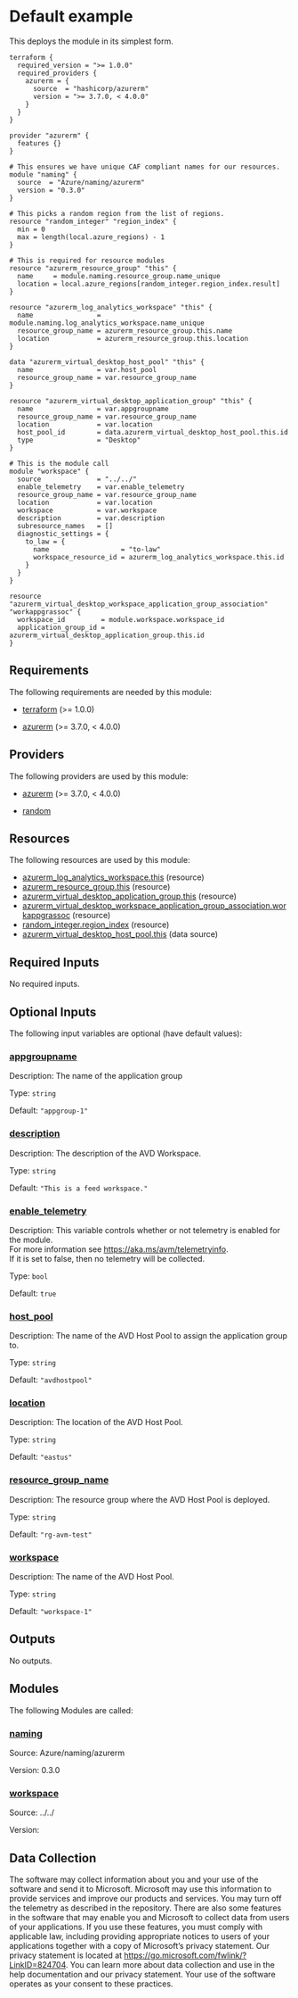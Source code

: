 <!-- BEGIN_TF_DOCS -->
# Default example

This deploys the module in its simplest form.

```hcl
terraform {
  required_version = ">= 1.0.0"
  required_providers {
    azurerm = {
      source  = "hashicorp/azurerm"
      version = ">= 3.7.0, < 4.0.0"
    }
  }
}

provider "azurerm" {
  features {}
}

# This ensures we have unique CAF compliant names for our resources.
module "naming" {
  source  = "Azure/naming/azurerm"
  version = "0.3.0"
}

# This picks a random region from the list of regions.
resource "random_integer" "region_index" {
  min = 0
  max = length(local.azure_regions) - 1
}

# This is required for resource modules
resource "azurerm_resource_group" "this" {
  name     = module.naming.resource_group.name_unique
  location = local.azure_regions[random_integer.region_index.result]
}

resource "azurerm_log_analytics_workspace" "this" {
  name                = module.naming.log_analytics_workspace.name_unique
  resource_group_name = azurerm_resource_group.this.name
  location            = azurerm_resource_group.this.location
}

data "azurerm_virtual_desktop_host_pool" "this" {
  name                = var.host_pool
  resource_group_name = var.resource_group_name
}

resource "azurerm_virtual_desktop_application_group" "this" {
  name                = var.appgroupname
  resource_group_name = var.resource_group_name
  location            = var.location
  host_pool_id        = data.azurerm_virtual_desktop_host_pool.this.id
  type                = "Desktop"
}

# This is the module call
module "workspace" {
  source              = "../../"
  enable_telemetry    = var.enable_telemetry
  resource_group_name = var.resource_group_name
  location            = var.location
  workspace           = var.workspace
  description         = var.description
  subresource_names   = []
  diagnostic_settings = {
    to_law = {
      name                  = "to-law"
      workspace_resource_id = azurerm_log_analytics_workspace.this.id
    }
  }
}

resource "azurerm_virtual_desktop_workspace_application_group_association" "workappgrassoc" {
  workspace_id         = module.workspace.workspace_id
  application_group_id = azurerm_virtual_desktop_application_group.this.id
}
```

<!-- markdownlint-disable MD033 -->
## Requirements

The following requirements are needed by this module:

- <a name="requirement_terraform"></a> [terraform](#requirement\_terraform) (>= 1.0.0)

- <a name="requirement_azurerm"></a> [azurerm](#requirement\_azurerm) (>= 3.7.0, < 4.0.0)

## Providers

The following providers are used by this module:

- <a name="provider_azurerm"></a> [azurerm](#provider\_azurerm) (>= 3.7.0, < 4.0.0)

- <a name="provider_random"></a> [random](#provider\_random)

## Resources

The following resources are used by this module:

- [azurerm_log_analytics_workspace.this](https://registry.terraform.io/providers/hashicorp/azurerm/latest/docs/resources/log_analytics_workspace) (resource)
- [azurerm_resource_group.this](https://registry.terraform.io/providers/hashicorp/azurerm/latest/docs/resources/resource_group) (resource)
- [azurerm_virtual_desktop_application_group.this](https://registry.terraform.io/providers/hashicorp/azurerm/latest/docs/resources/virtual_desktop_application_group) (resource)
- [azurerm_virtual_desktop_workspace_application_group_association.workappgrassoc](https://registry.terraform.io/providers/hashicorp/azurerm/latest/docs/resources/virtual_desktop_workspace_application_group_association) (resource)
- [random_integer.region_index](https://registry.terraform.io/providers/hashicorp/random/latest/docs/resources/integer) (resource)
- [azurerm_virtual_desktop_host_pool.this](https://registry.terraform.io/providers/hashicorp/azurerm/latest/docs/data-sources/virtual_desktop_host_pool) (data source)

<!-- markdownlint-disable MD013 -->
## Required Inputs

No required inputs.

## Optional Inputs

The following input variables are optional (have default values):

### <a name="input_appgroupname"></a> [appgroupname](#input\_appgroupname)

Description: The name of the application group

Type: `string`

Default: `"appgroup-1"`

### <a name="input_description"></a> [description](#input\_description)

Description: The description of the AVD Workspace.

Type: `string`

Default: `"This is a feed workspace."`

### <a name="input_enable_telemetry"></a> [enable\_telemetry](#input\_enable\_telemetry)

Description: This variable controls whether or not telemetry is enabled for the module.  
For more information see https://aka.ms/avm/telemetryinfo.  
If it is set to false, then no telemetry will be collected.

Type: `bool`

Default: `true`

### <a name="input_host_pool"></a> [host\_pool](#input\_host\_pool)

Description: The name of the AVD Host Pool to assign the application group to.

Type: `string`

Default: `"avdhostpool"`

### <a name="input_location"></a> [location](#input\_location)

Description: The location of the AVD Host Pool.

Type: `string`

Default: `"eastus"`

### <a name="input_resource_group_name"></a> [resource\_group\_name](#input\_resource\_group\_name)

Description: The resource group where the AVD Host Pool is deployed.

Type: `string`

Default: `"rg-avm-test"`

### <a name="input_workspace"></a> [workspace](#input\_workspace)

Description: The name of the AVD Host Pool.

Type: `string`

Default: `"workspace-1"`

## Outputs

No outputs.

## Modules

The following Modules are called:

### <a name="module_naming"></a> [naming](#module\_naming)

Source: Azure/naming/azurerm

Version: 0.3.0

### <a name="module_workspace"></a> [workspace](#module\_workspace)

Source: ../../

Version:

<!-- markdownlint-disable-next-line MD041 -->
## Data Collection

The software may collect information about you and your use of the software and send it to Microsoft. Microsoft may use this information to provide services and improve our products and services. You may turn off the telemetry as described in the repository. There are also some features in the software that may enable you and Microsoft to collect data from users of your applications. If you use these features, you must comply with applicable law, including providing appropriate notices to users of your applications together with a copy of Microsoft’s privacy statement. Our privacy statement is located at <https://go.microsoft.com/fwlink/?LinkID=824704>. You can learn more about data collection and use in the help documentation and our privacy statement. Your use of the software operates as your consent to these practices.
<!-- END_TF_DOCS -->
